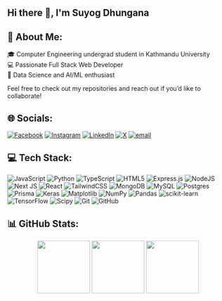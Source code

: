 ## Hi there 👋, I'm Suyog Dhungana

## 💫 About Me:
🎓 Computer Engineering undergrad student in Kathmandu University<br>💻 Passionate Full Stack Web Developer<br>🤖 Data Science and AI/ML enthusiast

Feel free to check out my repositories and reach out if you’d like to collaborate!

## 🌐 Socials:
[![Facebook](https://img.shields.io/badge/Facebook-%231877F2.svg?logo=Facebook&logoColor=white)](https://facebook.com/dhungana.suyog) 
[![Instagram](https://img.shields.io/badge/Instagram-%23E4405F.svg?logo=Instagram&logoColor=white)](https://instagram.com/suyog.dhunganaa) 
[![LinkedIn](https://img.shields.io/badge/LinkedIn-%230077B5.svg?logo=linkedin&logoColor=white)](https://linkedin.com/in/suyogdhungana17) 
[![X](https://img.shields.io/badge/X-black.svg?logo=X&logoColor=white)](https://x.com/g0ldb0t) 
[![email](https://img.shields.io/badge/Email-D14836?logo=gmail&logoColor=white)](mailto:suyogdhungana17@gmail.com) 

## 💻 Tech Stack:
![JavaScript](https://img.shields.io/badge/javascript-%23323330.svg?style=plastic&logo=javascript&logoColor=%23F7DF1E) 
![Python](https://img.shields.io/badge/python-3670A0?style=plastic&logo=python&logoColor=ffdd54) 
![TypeScript](https://img.shields.io/badge/typescript-%23007ACC.svg?style=plastic&logo=typescript&logoColor=white) 
![HTML5](https://img.shields.io/badge/html5-%23E34F26.svg?style=plastic&logo=html5&logoColor=white) 
![Express.js](https://img.shields.io/badge/express.js-%23404d59.svg?style=plastic&logo=express&logoColor=%2361DAFB) 
![NodeJS](https://img.shields.io/badge/node.js-6DA55F?style=plastic&logo=node.js&logoColor=white) 
![Next JS](https://img.shields.io/badge/Next-black?style=plastic&logo=next.js&logoColor=white) 
![React](https://img.shields.io/badge/react-%2320232a.svg?style=plastic&logo=react&logoColor=%2361DAFB) 
![TailwindCSS](https://img.shields.io/badge/tailwindcss-%2338B2AC.svg?style=plastic&logo=tailwind-css&logoColor=white) 
![MongoDB](https://img.shields.io/badge/MongoDB-%234ea94b.svg?style=plastic&logo=mongodb&logoColor=white) 
![MySQL](https://img.shields.io/badge/mysql-4479A1.svg?style=plastic&logo=mysql&logoColor=white) 
![Postgres](https://img.shields.io/badge/postgres-%23316192.svg?style=plastic&logo=postgresql&logoColor=white) 
![Prisma](https://img.shields.io/badge/Prisma-3982CE?style=plastic&logo=Prisma&logoColor=white) 
![Keras](https://img.shields.io/badge/Keras-%23D00000.svg?style=plastic&logo=Keras&logoColor=white) 
![Matplotlib](https://img.shields.io/badge/Matplotlib-%23ffffff.svg?style=plastic&logo=Matplotlib&logoColor=black) 
![NumPy](https://img.shields.io/badge/numpy-%23013243.svg?style=plastic&logo=numpy&logoColor=white) 
![Pandas](https://img.shields.io/badge/pandas-%23150458.svg?style=plastic&logo=pandas&logoColor=white) 
![scikit-learn](https://img.shields.io/badge/scikit--learn-%23F7931E.svg?style=plastic&logo=scikit-learn&logoColor=white) 
![TensorFlow](https://img.shields.io/badge/TensorFlow-%23FF6F00.svg?style=plastic&logo=TensorFlow&logoColor=white) 
![Scipy](https://img.shields.io/badge/SciPy-%230C55A5.svg?style=plastic&logo=scipy&logoColor=%white) 
![Git](https://img.shields.io/badge/git-%23F05033.svg?style=plastic&logo=git&logoColor=white) 
![GitHub](https://img.shields.io/badge/github-%23121011.svg?style=plastic&logo=github&logoColor=white)

## 📊 GitHub Stats:

<p align="center">
  <img src="https://github-readme-stats.vercel.app/api?username=suyogdhungana&theme=transparent&hide_border=true&include_all_commits=false&count_private=true&show_icons=true&hide_title=true&hide_rank=true&card_width=200" height="120"/>
  <img src="https://nirzak-streak-stats.vercel.app/?user=suyogdhungana&theme=transparent&hide_border=true" height="120"/>
  <img src="https://github-readme-stats.vercel.app/api/top-langs/?username=suyogdhungana&theme=transparent&hide_border=true&include_all_commits=false&count_private=true&layout=compact&card_width=200" height="120"/>
</p>

